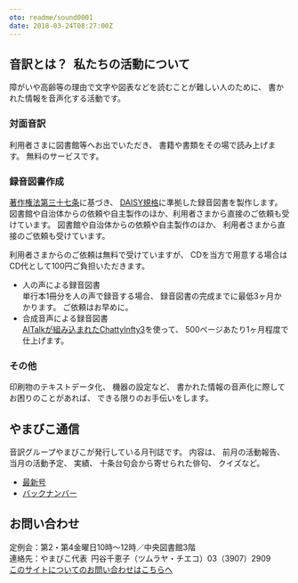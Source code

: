 ```yaml
---
oto: readme/sound0001
date: 2018-03-24T08:27:00Z
---
```

## <span data-dur="4.649" data-begin="9.134">音訳とは？&ensp;私たちの活動について</span>

<span data-dur="6.511" data-begin="13.783">障がいや高齢等の理由で文字や図表などを読むことが難しい人のために、</span>
<span data-dur="4.858" data-begin="20.294">書かれた情報を音声化する活動です。</span>

### <span data-dur="2.067" data-begin="25.152">対面音訳</span>

<span data-dur="3.263" data-begin="27.219">利用者さまに図書館等へお出でいただき、</span>
<span data-dur="4.559" data-begin="30.482">書籍や書類をその場で読み上げます。</span>
<span data-dur="3.314" data-begin="35.041">無料のサービスです。</span>

### <span data-dur="2.614" data-begin="38.355">録音図書作成</span>

<span data-dur="4.73" data-begin="40.969">[著作権法第三十七条](http://elaws.e-gov.go.jp/search/elawsSearch/elaws_search/lsg0500/detail?lawId=345AC0000000048&openerCode=1)に基づき、</span>
<span data-dur="6.514" data-begin="45.699">[DAISY規格](http://www.dinf.ne.jp/doc/daisy/)に準拠した録音図書を製作します。図書館や自治体からの依頼や自主製作のほか、利用者さまから直接のご依頼も受けています。</span>
<span data-dur="4.445" data-begin="52.213">図書館や自治体からの依頼や自主製作のほか、</span>
<span data-dur="5.54" data-begin="56.658">利用者さまから直接のご依頼も受けています。</span>

<span data-dur="4.075" data-begin="62.198">利用者さまからのご依頼は無料で受けていますが、</span>
<span data-dur="7.413" data-begin="66.273">CDを当方で用意する場合はCD代として100円ご負担いただきます。</span>

- <span data-dur="3.357" data-begin="73.686">人の声による録音図書</span>  
<span data-dur="4.663" data-begin="77.043">単行本1冊分を人の声で録音する場合、</span>
<span data-dur="5.573" data-begin="81.706">録音図書の完成までに最低3ヶ月かかります。</span>
<span data-dur="3.297" data-begin="87.279">ご依頼はお早めに。</span>
- <span data-dur="3.718" data-begin="90.576">合成音声による録音図書</span>  
<span data-dur="5.501" data-begin="94.294">[AITalkが組み込まれたChattyInfty3](http://www.sciaccess.net/jp/ChattyInfty/)を使って、</span>
<span data-dur="5.191" data-begin="99.795">500ページあたり1ヶ月程度で仕上げます。</span>

### <span data-dur="1.716" data-begin="104.986">その他</span>

<span data-dur="2.549" data-begin="106.702">印刷物のテキストデータ化、</span>
<span data-dur="1.763" data-begin="109.251">機器の設定など、</span>
<span data-dur="4.612" data-begin="111.014">書かれた情報の音声化に際してお困りのことがあれば、</span>
<span data-dur="4.079" data-begin="115.626">できる限りのお手伝いをします。</span>

## <span data-dur="2.249" data-begin="119.705">やまびこ通信</span>
<span data-dur="4.869" data-begin="121.954">音訳グループやまびこが発行している月刊誌です。</span>
<span data-dur="1.296" data-begin="126.823">内容は、</span>
<span data-dur="2.321" data-begin="128.119">前月の活動報告、</span>
<span data-dur="2.144" data-begin="130.440">当月の活動予定、</span>
<span data-dur="1.319" data-begin="132.584">実績、</span>
<span data-dur="3.003" data-begin="133.903">十条台句会から寄せられた俳句、</span>
<span data-dur="2.48" data-begin="136.906">クイズなど。</span>

- <span data-dur="2.722" data-begin="139.386">[最新号](phrase.html)</span>
- <span data-dur="2.84" data-begin="142.108">[バックナンバー](bn.html)</span>

## <span data-dur="1.943" data-begin="144.948">お問い合わせ</span>
<span data-dur="7.597" data-begin="146.891">定例会：第2・第4金曜日10時～12時／中央図書館3階</span>  
<span data-dur="8.513" data-begin="154.488">連絡先：やまびこ代表&ensp;円谷千恵子（ツムラヤ・チエコ）03（3907）2909</span>  
<span data-dur="5.700" data-begin="163.001"><a href="mailto:ymbk2016ml@gmail.com?Subject=やまびこウェブサイトについて">このサイトについてのお問い合わせはこちらへ</a></span>
<span data-dur="6.145" data-begin="168.701">&nbsp;</span>

